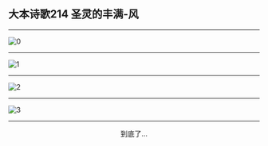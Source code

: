 
## 大本诗歌214 圣灵的丰满-风
        
<div id="aplayer0"></div>

---

<img alt="0" data-original="/data/d0213/0">

---

<img alt="1" data-original="/data/d0213/1">

---

<img alt="2" data-original="/data/d0213/2">

---

<img alt="3" data-original="/data/d0213/3">

---

<p style="text-align: center">到底了...</p>

<script src="/js/dist-view.js"></script>

<script>
MAIN.id = 'd0213';
        
const ap0 = new APlayer({
    container: document.getElementById('aplayer0'),
    volume: 1,
    loop: 'none',
    preload: 'none',
    audio: [{
        name: '大本诗歌214.mp3',
        artist: '大本诗歌',
        url: 'https://res.wx.qq.com/voice/getvoice?mediaid=MzI0NTk3MDM5M18yMjQ3NDkwMjYz',
        cover: '/favicon'
    }]
});
</script>
